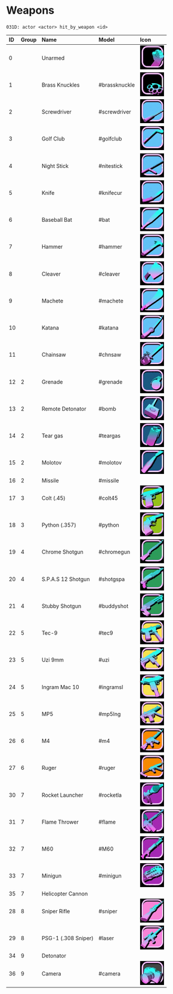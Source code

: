 # Weapons

```text
031D: actor <actor> hit_by_weapon <id> 
```

| ID | Group | Name | Model | Icon |
| :--- | :--- | :--- | :--- | :--- |
| 0 |  | Unarmed |  | ![](../../.gitbook/assets/fist.gif) |
| 1 |  | Brass Knuckles | \#brassknuckle | ![](../../.gitbook/assets/brassknuckle.gif) |
| 2 |  | Screwdriver | \#screwdriver | ![](../../.gitbook/assets/screwdriver.gif) |
| 3 |  | Golf Club | \#golfclub | ![](../../.gitbook/assets/golfclub.gif) |
| 4 |  | Night Stick | \#nitestick | ![](../../.gitbook/assets/nitestick.gif) |
| 5 |  | Knife | \#knifecur | ![](../../.gitbook/assets/knifecur.gif) |
| 6 |  | Baseball Bat | \#bat | ![](../../.gitbook/assets/bat.gif) |
| 7 |  | Hammer | \#hammer | ![](../../.gitbook/assets/hammer.gif) |
| 8 |  | Cleaver | \#cleaver | ![](../../.gitbook/assets/cleaver.gif) |
| 9 |  | Machete | \#machete | ![](../../.gitbook/assets/machete.gif) |
| 10 |  | Katana | \#katana | ![](../../.gitbook/assets/katana.gif) |
| 11 |  | Chainsaw | \#chnsaw | ![](../../.gitbook/assets/chnsaw.gif) |
| 12 | 2 | Grenade | \#grenade | ![](../../.gitbook/assets/grenade.gif) |
| 13 | 2 | Remote Detonator | \#bomb | ![](../../.gitbook/assets/bomb.gif) |
| 14 | 2 | Tear gas | \#teargas | ![](../../.gitbook/assets/teargas.gif) |
| 15 | 2 | Molotov | \#molotov | ![](../../.gitbook/assets/molotov.gif) |
| 16 | 2 | Missile | \#missile |  |
| 17 | 3 | Colt \(.45\) | \#colt45 | ![](../../.gitbook/assets/colt45.gif) |
| 18 | 3 | Python \(.357\) | \#python | ![](../../.gitbook/assets/python.gif) |
| 19 | 4 | Chrome Shotgun | \#chromegun | ![](../../.gitbook/assets/chromegun.gif) |
| 20 | 4 | S.P.A.S 12 Shotgun | \#shotgspa | ![](../../.gitbook/assets/shotgspa.gif) |
| 21 | 4 | Stubby Shotgun | \#buddyshot | ![](../../.gitbook/assets/buddyshot.gif) |
| 22 | 5 | Tec-9 | \#tec9 | ![](../../.gitbook/assets/tec9.gif) |
| 23 | 5 | Uzi 9mm | \#uzi | ![](../../.gitbook/assets/uzi.gif) |
| 24 | 5 | Ingram Mac 10 | \#ingramsl | ![](../../.gitbook/assets/ingramsl.gif) |
| 25 | 5 | MP5 | \#mp5lng | ![](../../.gitbook/assets/mp5lng.gif) |
| 26 | 6 | M4 | \#m4 | ![](../../.gitbook/assets/m4.gif) |
| 27 | 6 | Ruger | \#ruger | ![](../../.gitbook/assets/ruger.gif) |
| 30 | 7 | Rocket Launcher | \#rocketla | ![](../../.gitbook/assets/rocketla.gif) |
| 31 | 7 | Flame Thrower | \#flame | ![](../../.gitbook/assets/flame.gif) |
| 32 | 7 | M60 | \#M60 | ![](../../.gitbook/assets/m60.gif) |
| 33 | 7 | Minigun | \#minigun | ![](../../.gitbook/assets/minigun.gif) |
| 35 | 7 | Helicopter Cannon |  |  |
| 28 | 8 | Sniper Rifle | \#sniper | ![](../../.gitbook/assets/sniper.gif) |
| 29 | 8 | PSG-1 \(.308 Sniper\) | \#laser | ![](../../.gitbook/assets/laser.gif) |
| 34 | 9 | Detonator |  |  |
| 36 | 9 | Camera | \#camera | ![](../../.gitbook/assets/camera.gif) |

